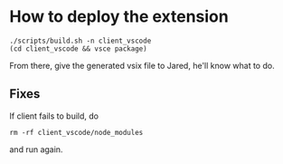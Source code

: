 # How to deploy the extension

```
./scripts/build.sh -n client_vscode
(cd client_vscode && vsce package)
```

From there, give the generated vsix file to Jared, he'll know what to do.

## Fixes

If client fails to build, do

```
rm -rf client_vscode/node_modules
```

and run again.
